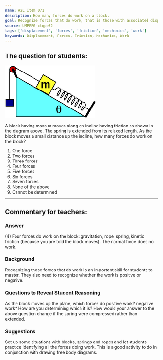 ```yaml
---
name: A2L Item 071
description: How many forces do work on a block.
goal: Recognize forces that do work, that is those with associated displacement.
source: UMPERG-ctqpe52
tags: ['displacement', 'forces', 'friction', 'mechanics', 'work']
keywords: Displacement, Forces, Friction, Mechanics, Work
---
```


## The question for students:

![Item071_fig1.gif](../images/Item071_fig1.gif)

A block having mass m moves along an incline having friction as shown in
the diagram above. The spring is extended from its relaxed length. As
the block moves a small distance up the incline, how many forces do work
on the block?

1. One force
2. Two forces
3. Three forces
4. Four forces
5. Five forces
6. Six forces
7. Seven forces
8. None of the above
9. Cannot be determined



<hr/>

## Commentary for teachers:

### Answer

(4) Four forces do work on the block: gravitation, rope, spring, kinetic
friction (because you are told the block moves). The normal force does
no work.

### Background

Recognizing those forces that do work is an important skill for students
to master. They also need to recognize whether the work is positive or
negative.

### Questions to Reveal Student Reasoning

As the block moves up the plane, which forces do positive work? negative
work? How are you determining which it is? How would your answer to the
above question change if the spring were compressed rather than
extended.

### Suggestions

Set up some situations with blocks, springs and ropes and let students
practice identifying all the forces doing work. This is a good activity
to do in conjunction with drawing free body diagrams.
